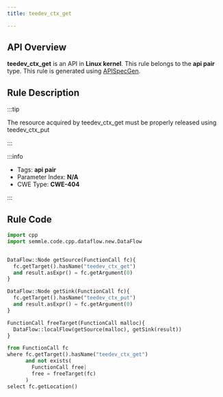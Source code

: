```yaml
---
title: teedev_ctx_get

---
```



## API Overview
**teedev_ctx_get** is an API in **Linux kernel**. This rule belongs to the **api pair** type. This rule is generated using [APISpecGen](../../tools/APISpecGen).
## Rule Description

:::tip

The resource acquired by teedev_ctx_get must be properly released using teedev_ctx_put

:::

:::info

- Tags: **api pair**
- Parameter Index: **N/A**
- CWE Type: **CWE-404**

:::

## Rule Code
```python
import cpp
import semmle.code.cpp.dataflow.new.DataFlow


DataFlow::Node getSource(FunctionCall fc){
  fc.getTarget().hasName("teedev_ctx_get")
  and result.asExpr() = fc.getArgument(0)
}

DataFlow::Node getSink(FunctionCall fc){
  fc.getTarget().hasName("teedev_ctx_put")
  and result.asExpr() = fc.getArgument(0)
}

FunctionCall freeTarget(FunctionCall malloc){
  DataFlow::localFlow(getSource(malloc), getSink(result))
}

from FunctionCall fc
where fc.getTarget().hasName("teedev_ctx_get")
      and not exists(
        FunctionCall free| 
        free = freeTarget(fc)
      )
select fc.getLocation()

    
```